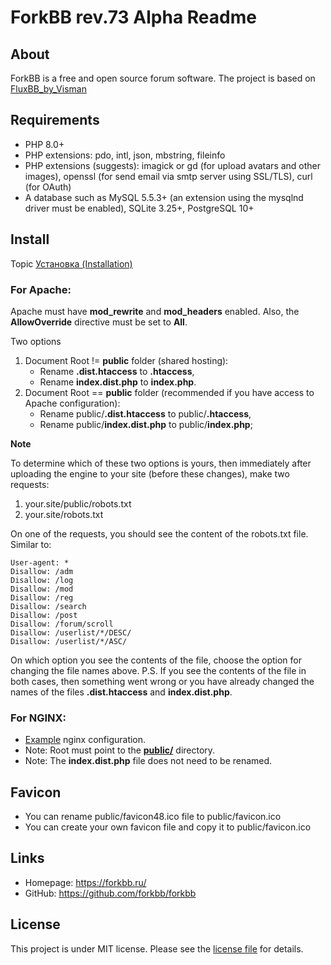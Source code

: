 # ForkBB rev.73 Alpha Readme

## About

ForkBB is a free and open source forum software. The project is based on [FluxBB_by_Visman](https://github.com/MioVisman/FluxBB_by_Visman)

## Requirements

* PHP 8.0+
* PHP extensions: pdo, intl, json, mbstring, fileinfo
* PHP extensions (suggests): imagick or gd (for upload avatars and other images), openssl (for send email via smtp server using SSL/TLS), curl (for OAuth)
* A database such as MySQL 5.5.3+ (an extension using the mysqlnd driver must be enabled), SQLite 3.25+, PostgreSQL 10+

## Install

Topic [Установка (Installation)](https://forkbb.ru/topic/28/%D0%A3%D1%81%D1%82%D0%B0%D0%BD%D0%BE%D0%B2%D0%BA%D0%B0%20%28Installation%29)

### For Apache:

Apache must have **mod_rewrite** and **mod_headers** enabled. Also, the **AllowOverride** directive must be set to **All**.

Two options
1. Document Root != **public** folder (shared hosting):
    * Rename **.dist.htaccess** to **.htaccess**,
    * Rename **index.dist.php** to **index.php**.
2. Document Root == **public** folder (recommended if you have access to Apache configuration):
    * Rename public/**.dist.htaccess** to public/**.htaccess**,
    * Rename public/**index.dist.php** to public/**index.php**;

**Note**

To determine which of these two options is yours, then immediately after uploading the engine to your site (before these changes), make two requests:
1. your.site/public/robots.txt
2. your.site/robots.txt

On one of the requests, you should see the content of the robots.txt file. Similar to:
```
User-agent: *
Disallow: /adm
Disallow: /log
Disallow: /mod
Disallow: /reg
Disallow: /search
Disallow: /post
Disallow: /forum/scroll
Disallow: /userlist/*/DESC/
Disallow: /userlist/*/ASC/
```
On which option you see the contents of the file, choose the option for changing the file names above.
P.S. If you see the contents of the file in both cases, then something went wrong or you have already changed the names of the files **.dist.htaccess** and **index.dist.php**.

### For NGINX:

* [Example](https://github.com/forkbb/forkbb/blob/master/nginx.dist.conf) nginx configuration.
* Note: Root must point to the [**public/**](https://github.com/forkbb/forkbb/tree/master/public) directory.
* Note: The **index.dist.php** file does not need to be renamed.

## Favicon
* You can rename public/favicon48.ico file to public/favicon.ico
* You can create your own favicon file and copy it to public/favicon.ico

## Links

* Homepage: https://forkbb.ru/
* GitHub: https://github.com/forkbb/forkbb

## License

This project is under MIT license. Please see the [license file](LICENSE) for details.
